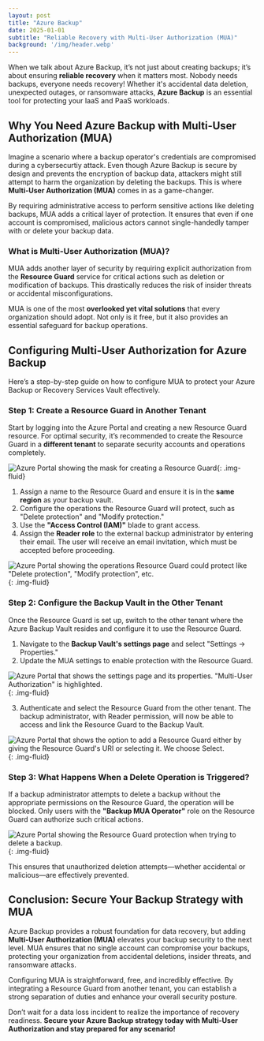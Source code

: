 ```yaml
---
layout: post
title: "Azure Backup"
date: 2025-01-01
subtitle: "Reliable Recovery with Multi-User Authorization (MUA)"
background: '/img/header.webp'
---
```


When we talk about Azure Backup, it’s not just about creating backups; it’s about ensuring **reliable recovery** when it matters most. Nobody needs backups, everyone needs recovery! Whether it's accidental data deletion, unexpected outages, or ransomware attacks, **Azure Backup** is an essential tool for protecting your IaaS and PaaS workloads.

## Why You Need Azure Backup with Multi-User Authorization (MUA)

Imagine a scenario where a backup operator's credentials are compromised during a cybersecurtiy attack. Even though Azure Backup is secure by design and prevents the encryption of backup data, attackers might still attempt to harm the organization by deleting the backups. This is where **Multi-User Authorization (MUA)** comes in as a game-changer.

By requiring administrative access to perform sensitive actions like deleting backups, MUA adds a critical layer of protection. It ensures that even if one account is compromised, malicious actors cannot single-handedly tamper with or delete your backup data.

### What is Multi-User Authorization (MUA)?

MUA adds another layer of security by requiring explicit authorization from the **Resource Guard** service for critical actions such as deletion or modification of backups. This drastically reduces the risk of insider threats or accidental misconfigurations.

MUA is one of the most **overlooked yet vital solutions** that every organization should adopt. Not only is it free, but it also provides an essential safeguard for backup operations.

## Configuring Multi-User Authorization for Azure Backup

Here’s a step-by-step guide on how to configure MUA to protect your Azure Backup or Recovery Services Vault effectively.

### Step 1: Create a Resource Guard in Another Tenant

Start by logging into the Azure Portal and creating a new Resource Guard resource. For optimal security, it’s recommended to create the Resource Guard in a **different tenant** to separate security accounts and operations completely.

![Azure Portal showing the mask for creating a Resource Guard](../img/posts/create-resource-guard.png){: .img-fluid}

1. Assign a name to the Resource Guard and ensure it is in the **same region** as your backup vault.  
2. Configure the operations the Resource Guard will protect, such as "Delete protection" and "Modify protection."  
3. Use the **"Access Control (IAM)"** blade to grant access.  
4. Assign the **Reader role** to the external backup administrator by entering their email. The user will receive an email invitation, which must be accepted before proceeding.  

![Azure Portal showing the operations Resource Guard could protect like "Delete protection", "Modify protection", etc.](../img/posts/configure-protected-operations.png){: .img-fluid}

### Step 2: Configure the Backup Vault in the Other Tenant

Once the Resource Guard is set up, switch to the other tenant where the Azure Backup Vault resides and configure it to use the Resource Guard.  

1. Navigate to the **Backup Vault's settings page** and select "Settings -> Properties."  
2. Update the MUA settings to enable protection with the Resource Guard.  

![Azure Portal that shows the settings page and its properties. "Multi-User Authorization" is highlighted.](../img/posts/update-backup-vault-settings-for-mua.png){: .img-fluid}

3. Authenticate and select the Resource Guard from the other tenant. The backup administrator, with Reader permission, will now be able to access and link the Resource Guard to the Backup Vault.  

![Azure Portal that shows the option to add a Resource Guard either by giving the Resource Guard's URI or selecting it. We choose Select.](../img/posts/select-resource-guard.png){: .img-fluid}

### Step 3: What Happens When a Delete Operation is Triggered?

If a backup administrator attempts to delete a backup without the appropriate permissions on the Resource Guard, the operation will be blocked. Only users with the **"Backup MUA Operator"** role on the Resource Guard can authorize such critical actions.  

![Azure Portal showing the Resource Guard protection when trying to delete a backup.](../img/posts/stop-backup-resource-guard-protection.png){: .img-fluid}

This ensures that unauthorized deletion attempts—whether accidental or malicious—are effectively prevented.

## Conclusion: Secure Your Backup Strategy with MUA

Azure Backup provides a robust foundation for data recovery, but adding **Multi-User Authorization (MUA)** elevates your backup security to the next level. MUA ensures that no single account can compromise your backups, protecting your organization from accidental deletions, insider threats, and ransomware attacks.

Configuring MUA is straightforward, free, and incredibly effective. By integrating a Resource Guard from another tenant, you can establish a strong separation of duties and enhance your overall security posture.

Don’t wait for a data loss incident to realize the importance of recovery readiness. **Secure your Azure Backup strategy today with Multi-User Authorization and stay prepared for any scenario!**
